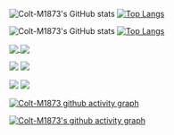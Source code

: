 <!-- ### Hi there 👋 -->


<!--
**Colt-M1873/Colt-M1873** is a ✨ _special_ ✨ repository because its `README.md` (this file) appears on your GitHub profile.

Here are some ideas to get you started:

- 🔭 I’m currently working on ...
- 🌱 I’m currently learning ...
- 👯 I’m looking to collaborate on ...
- 🤔 I’m looking for help with ...
- 💬 Ask me about ...
- 📫 How to reach me: ...
- 😄 Pronouns: ...
- ⚡ Fun fact: ...
-->



![Colt-M1873's GitHub stats](https://github-readme-stats.vercel.app/api?username=Colt-M1873&theme=vue)
[![Top Langs](https://github-readme-stats.vercel.app/api/top-langs/?username=Colt-M1873&layout=compact)](https://github.com/anuraghazra/github-readme-stats)

![Colt-M1873's GitHub stats](https://github-readme-stats.vercel.app/api?username=Colt-M1873&theme=vue&show_icons=true)
[![Top Langs](https://github-readme-stats.vercel.app/api/top-langs/?username=Colt-M1873&layout=compact)](https://github.com/anuraghazra/github-readme-stats)


<a href="https://github.com/anuraghazra/github-readme-stats">
  <img align="center" src="https://github-readme-stats.vercel.app/api?username=Colt-M1873&theme=synthwave&show_icons=true&include_all_commits=true&hide_rank=true&hide_border=true&hide=issues&line_height=40" />
</a>
<a href="https://github.com/anuraghazra/convoychat">
  <img align="center" src="https://github-readme-stats.vercel.app/api/top-langs/?username=Colt-M1873&theme=synthwave&layout=compact&card_width=0.82" />
</a>



<!--https://github.com/jstrieb/github-stats-->

![](https://raw.githubusercontent.com/Colt-M1873/github-stats/master/generated/overview.svg#gh-dark-mode-only)
![](https://raw.githubusercontent.com/Colt-M1873/github-stats/master/generated/overview.svg#gh-light-mode-only)

![](https://raw.githubusercontent.com/Colt-M1873/github-stats/master/generated/languages.svg#gh-dark-mode-only)
![](https://raw.githubusercontent.com/Colt-M1873/github-stats/master/generated/languages.svg#gh-light-mode-only)

<!--
[![Colt-M1873 github activity graph](https://activity-graph.herokuapp.com/graph?username=Colt-M1873&theme=github-light)](https://github.com/Colt-M1873/) 
maybe synthwave'84 theme with a cool avatar will create a better visual effect
-->

[![Colt-M1873 github activity graph](https://activity-graph.herokuapp.com/graph?username=Colt-M1873&theme=synthwave-84)](https://github.com/Colt-M1873/) 


[![Colt-M1873's github activity graph](https://activity-graph.herokuapp.com/graph?username=Colt-M1873&bg_color=ffffff&color=5d7899&line=4c9e99&point=59799b&area=true&hide_border=true)](https://github.com/Colt-M1873/)



